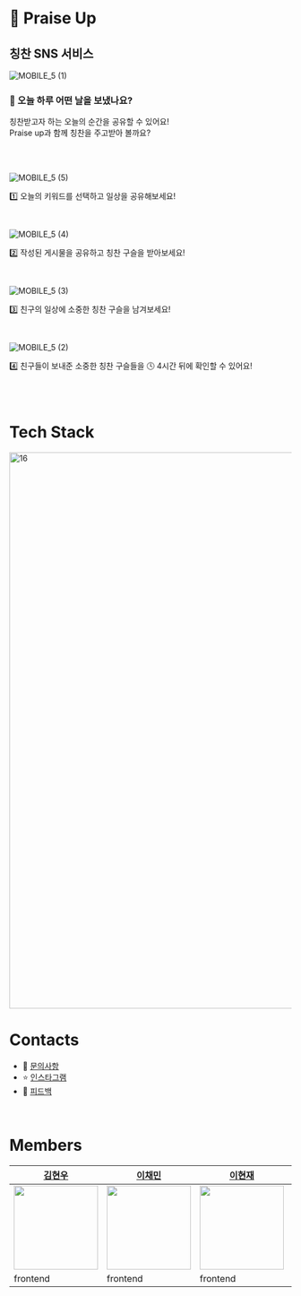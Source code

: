 # 🔮 Praise Up
## 칭찬 SNS 서비스

![MOBILE_5 (1)](https://github.com/depromeet/praise-up-client/assets/19422885/9c4ccbf1-6967-4f34-a01b-8bdfcdcca33b)

### 🤔 오늘 하루 어떤 날을 보냈나요?
칭찬받고자 하는 오늘의 순간을 공유할 수 있어요!<br/>
Praise up과 함께 칭찬을 주고받아 볼까요?

<br/><br/>

![MOBILE_5 (5)](https://github.com/depromeet/praise-up-client/assets/19422885/eec96c31-9714-4ec0-9dec-ceb314a3c66c)

1️⃣ 오늘의 키워드를 선택하고 일상을 공유해보세요!

<br/>

![MOBILE_5 (4)](https://github.com/depromeet/praise-up-client/assets/19422885/cab81253-7923-4223-aa94-75e4ed9a703a)

2️⃣ 작성된 게시물을 공유하고 칭찬 구슬을 받아보세요!

<br/>

![MOBILE_5 (3)](https://github.com/depromeet/praise-up-client/assets/19422885/4de79f7a-9b57-4597-b479-62d6de0d2f49)

3️⃣ 친구의 일상에 소중한 칭찬 구슬을 남겨보세요!

<br/>

![MOBILE_5 (2)](https://github.com/depromeet/praise-up-client/assets/19422885/a21ed549-4a17-4ec7-b8ea-31abfd0ccc24)

4️⃣ 친구들이 보내준 소중한 칭찬 구슬들을 🕓 4시간 뒤에 확인할 수 있어요!

<br/><br/>


# Tech Stack
<img width="993" alt="16" src="https://github.com/depromeet/praise-up-client/assets/72294509/aceff35f-f4f6-4e09-b0a8-81019bb68898">


<br/>

# Contacts
- 🤔 [문의사항](mailto:gentlemonster77@likelion.org)
- ⭐️ [인스타그램](https://www.instagram.com/praiseup_official/)
- 💌 [피드백](https://docs.google.com/forms/d/e/1FAIpQLSd8CxzR4PJDbBqC3sOzJIQ4aKXBj-ppoz-Qp9q61mKiK1ozlg/viewform?usp=sf_link)

<br/>

# Members
| [김현우](https://github.com/klmhyeonwoo)  | [이채민](https://github.com/Chaemin-L)  | [이현재](https://github.com/2-NOW)  | [정지영](https://github.com/Jungjjeong)
| --------------------------------------- | -------------------------------------- | --------------------------------- |--------------------------------------- |
| <img src="https://avatars.githubusercontent.com/u/19422885?v=4" width="150px" /> | <img src="https://avatars.githubusercontent.com/u/66225688?v=4"  width="150px" /> | <img src="https://avatars.githubusercontent.com/u/71202076?v=4" width="150px" /> |<img src="https://avatars.githubusercontent.com/u/72294509?v=4" width="150px" /> |
| frontend                            | frontend                                   | frontend                           | frontend                            | frontend 

